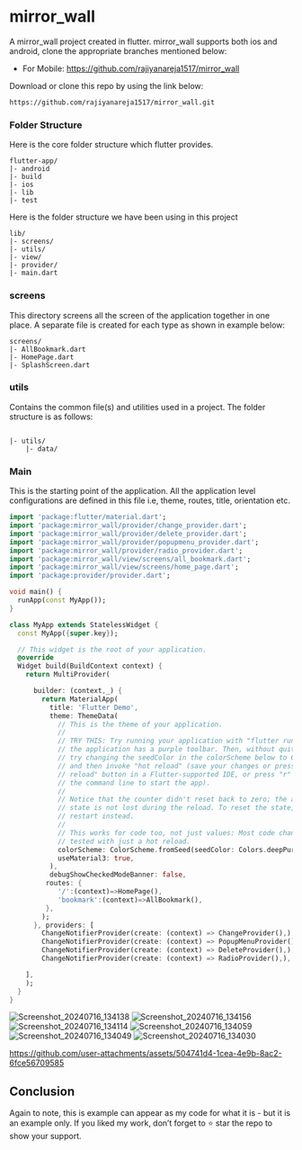 
# mirror_wall

A mirror_wall project created in flutter. mirror_wall supports both ios and android, clone the appropriate branches mentioned below:

* For Mobile: https://github.com/rajiyanareja1517/mirror_wall
 

Download or clone this repo by using the link below:

```
https://github.com/rajiyanareja1517/mirror_wall.git
```

### Folder Structure
Here is the core folder structure which flutter provides.

```
flutter-app/
|- android
|- build
|- ios
|- lib
|- test
```

Here is the folder structure we have been using in this project

```
lib/
|- screens/
|- utils/
|- view/
|- provider/
|- main.dart
```

### screens

This directory screens all the screen of the application together in one place. A separate file is created for each type as shown in example below:

```
screens/
|- AllBookmark.dart
|- HomePage.dart
|- SplashScreen.dart
```

### utils

Contains the common file(s) and utilities used in a project. The folder structure is as follows:

```

|- utils/
    |- data/

```


### Main

This is the starting point of the application. All the application level configurations are defined in this file i.e, theme, routes, title, orientation etc.

```dart
import 'package:flutter/material.dart';
import 'package:mirror_wall/provider/change_provider.dart';
import 'package:mirror_wall/provider/delete_provider.dart';
import 'package:mirror_wall/provider/popupmenu_provider.dart';
import 'package:mirror_wall/provider/radio_provider.dart';
import 'package:mirror_wall/view/screens/all_bookmark.dart';
import 'package:mirror_wall/view/screens/home_page.dart';
import 'package:provider/provider.dart';

void main() {
  runApp(const MyApp());
}

class MyApp extends StatelessWidget {
  const MyApp({super.key}); 

  // This widget is the root of your application.
  @override
  Widget build(BuildContext context) {
    return MultiProvider(

      builder: (context,_) {
        return MaterialApp(
          title: 'Flutter Demo',
          theme: ThemeData(
            // This is the theme of your application.
            //
            // TRY THIS: Try running your application with "flutter run". You'll see
            // the application has a purple toolbar. Then, without quitting the app,
            // try changing the seedColor in the colorScheme below to Colors.green
            // and then invoke "hot reload" (save your changes or press the "hot
            // reload" button in a Flutter-supported IDE, or press "r" if you used
            // the command line to start the app).
            //
            // Notice that the counter didn't reset back to zero; the application
            // state is not lost during the reload. To reset the state, use hot
            // restart instead.
            //
            // This works for code too, not just values: Most code changes can be
            // tested with just a hot reload.
            colorScheme: ColorScheme.fromSeed(seedColor: Colors.deepPurple),
            useMaterial3: true,
          ),
          debugShowCheckedModeBanner: false,
         routes: {
            '/':(context)=>HomePage(),
            'bookmark':(context)=>AllBookmark(),
         },
        );
      }, providers: [
        ChangeNotifierProvider(create: (context) => ChangeProvider(),),
        ChangeNotifierProvider(create: (context) => PopupMenuProvider(),),
        ChangeNotifierProvider(create: (context) => DeleteProvider(),),
        ChangeNotifierProvider(create: (context) => RadioProvider(),),

    ],
    );
  }
}


```
![Screenshot_20240716_134138](https://github.com/user-attachments/assets/b2c63ffc-64e3-4221-bf45-b8679033bece)
![Screenshot_20240716_134156](https://github.com/user-attachments/assets/91666d62-4706-42a2-89cc-6ef8b4a1d3c6)
![Screenshot_20240716_134114](https://github.com/user-attachments/assets/935d29b3-a508-4310-8987-91eb0f390d94)
![Screenshot_20240716_134059](https://github.com/user-attachments/assets/c3461531-69cf-4e31-b7bf-ed042e2068ee)
![Screenshot_20240716_134049](https://github.com/user-attachments/assets/0afe3f87-8f2d-4a53-8d6b-cd4e87e1fecf)
![Screenshot_20240716_134030](https://github.com/user-attachments/assets/8ac6470c-433f-4699-b311-5fece91c1fe0)



https://github.com/user-attachments/assets/504741d4-1cea-4e9b-8ac2-6fce56709585




## Conclusion

Again to note, this is example can appear as my code for what it is - but it is an example only. If you liked my work, don’t forget to ⭐ star the repo to show your support.
